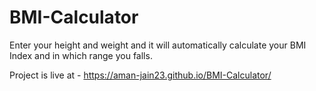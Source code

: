 # BMI-Calculator
Enter your height and weight and it will automatically calculate your BMI Index and in which range you falls.

Project is live at - https://aman-jain23.github.io/BMI-Calculator/

